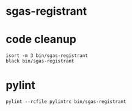 # sgas-registrant

# code cleanup

```
isort -m 3 bin/sgas-registrant
black bin/sgas-registrant
```

# pylint

```
pylint --rcfile pylintrc bin/sgas-registrant
```
